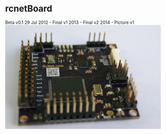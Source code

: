 rcnetBoard
==========
Beta v0.1 29 Jul 2012 - Final v1 2013 - Final v2 2014 - Picture v1
![RcNetBoard](images/newpcb2.jpg)
